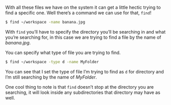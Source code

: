 With all these files we have on the system it can get a little hectic trying to find a specific one. Well there’s a command we can use for that, `find`! 

```bash
$ find ~/workspace -name banana.jpg
```

With `find` you’ll have to specify the directory you’ll be searching in and what you’re searching for, in this case we are trying to find a file by the name of *banana.jpg*. 

You can specify what type of file you are trying to find. 

```bash
$ find ~/workspace -type d -name MyFolder
```

You can see that I set the type of file I’m trying to find as `d` for directory and I’m still searching by the name of *MyFolder*. 

One cool thing to note is that `find` doesn’t stop at the directory you are searching, it will look inside any subdirectories that directory may have as well.

